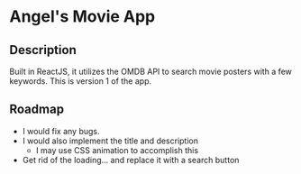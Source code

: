 # Angel's Movie App

## Description
Built in ReactJS, it utilizes the OMDB API to search movie posters with a few keywords. This is version 1 of the app.

## Roadmap
* I would fix any bugs.
* I would also implement the title and description
  * I may use CSS animation to accomplish this
* Get rid of the loading... and replace it with a search button


